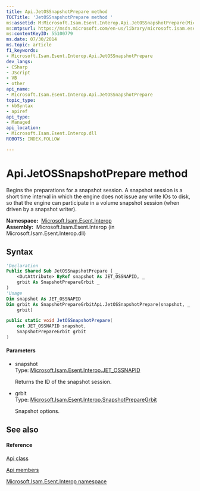 ```yaml
---
title: Api.JetOSSnapshotPrepare method 
TOCTitle: 'JetOSSnapshotPrepare method '
ms:assetid: M:Microsoft.Isam.Esent.Interop.Api.JetOSSnapshotPrepare(Microsoft.Isam.Esent.Interop.JET_OSSNAPID@,Microsoft.Isam.Esent.Interop.SnapshotPrepareGrbit)
ms:mtpsurl: https://msdn.microsoft.com/en-us/library/microsoft.isam.esent.interop.api.jetossnapshotprepare(v=EXCHG.10)
ms:contentKeyID: 55100779
ms.date: 07/30/2014
ms.topic: article
f1_keywords:
- Microsoft.Isam.Esent.Interop.Api.JetOSSnapshotPrepare
dev_langs:
- CSharp
- JScript
- VB
- other
api_name: 
- Microsoft.Isam.Esent.Interop.Api.JetOSSnapshotPrepare
topic_type: 
- kbSyntax
- apiref
api_type: 
- Managed
api_location: 
- Microsoft.Isam.Esent.Interop.dll
ROBOTS: INDEX,FOLLOW

---
```


# Api.JetOSSnapshotPrepare method

Begins the preparations for a snapshot session. A snapshot session is a short time interval in which the engine does not issue any write IOs to disk, so that the engine can participate in a volume snapshot session (when driven by a snapshot writer).

**Namespace:**  [Microsoft.Isam.Esent.Interop](hh596136\(v=exchg.10\).md)  
**Assembly:**  Microsoft.Isam.Esent.Interop (in Microsoft.Isam.Esent.Interop.dll)

## Syntax

``` vb
'Declaration
Public Shared Sub JetOSSnapshotPrepare ( _
    <OutAttribute> ByRef snapshot As JET_OSSNAPID, _
    grbit As SnapshotPrepareGrbit _
)
'Usage
Dim snapshot As JET_OSSNAPID
Dim grbit As SnapshotPrepareGrbitApi.JetOSSnapshotPrepare(snapshot, _
    grbit)
```

``` csharp
public static void JetOSSnapshotPrepare(
    out JET_OSSNAPID snapshot,
    SnapshotPrepareGrbit grbit
)
```

#### Parameters

  - snapshot  
    Type: [Microsoft.Isam.Esent.Interop.JET_OSSNAPID](hh558483\(v=exchg.10\).md)  
    
    Returns the ID of the snapshot session.

<!-- end list -->

  - grbit  
    Type: [Microsoft.Isam.Esent.Interop.SnapshotPrepareGrbit](hh566001\(v=exchg.10\).md)  
    
    Snapshot options.

## See also

#### Reference

[Api class](dn292211\(v=exchg.10\).md)

[Api members](dn292213\(v=exchg.10\).md)

[Microsoft.Isam.Esent.Interop namespace](hh596136\(v=exchg.10\).md)

